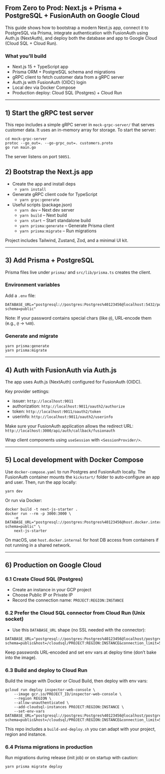 ## From Zero to Prod: Next.js + Prisma + PostgreSQL + FusionAuth on Google Cloud

This guide shows how to bootstrap a modern Next.js app, connect it to PostgreSQL via Prisma, integrate authentication with FusionAuth using Auth.js (NextAuth), and deploy both the database and app to Google Cloud (Cloud SQL + Cloud Run).

### What you’ll build
- Next.js 15 + TypeScript app
- Prisma ORM + PostgreSQL schema and migrations
- gRPC client to fetch customer data from a gRPC server
- Auth.js with FusionAuth (OIDC) login
- Local dev via Docker Compose
- Production deploy: Cloud SQL (Postgres) + Cloud Run

---
## 1) Start the gRPC test server
This repo includes a simple gRPC server in `mock-grpc-server/` that serves customer data. It uses an in-memory array for storage.
To start the server:

```
cd mock-grpc-server
protoc --go_out=. --go-grpc_out=. customers.proto
go run main.go
```
The server listens on port `50051`.

## 2) Bootstrap the Next.js app

- Create the app and install deps
	- `yarn install`
- Generate gRPC client code for TypeScript
	- `yarn grpc:generate`
- Useful scripts (package.json)
	- `yarn dev` – Next dev server
	- `yarn build` – Next build
	- `yarn start` – Start standalone build
	- `yarn prisma:generate` – Generate Prisma client
	- `yarn prisma:migrate` – Run migrations

Project includes Tailwind, Zustand, Zod, and a minimal UI kit.

---

## 3) Add Prisma + PostgreSQL

Prisma files live under `prisma/` and `src/lib/prisma.ts` creates the client.

### Environment variables
Add a `.env` file:

```
DATABASE_URL="postgresql://postgres:Postgres%40123456@localhost:5432/postgres?schema=public"
```

Note: If your password contains special chars (like `@`), URL‑encode them (e.g., `@` → `%40`).

### Generate and migrate

```
yarn prisma:generate
yarn prisma:migrate
```

---

## 4) Auth with FusionAuth via Auth.js

The app uses Auth.js (NextAuth) configured for FusionAuth (OIDC).

Key provider settings:
- issuer: `http://localhost:9011`
- authorization: `http://localhost:9011/oauth2/authorize`
- token: `http://localhost:9011/oauth2/token`
- userinfo: `http://localhost:9011/oauth2/userinfo`

Make sure your FusionAuth application allows the redirect URL:
`http://localhost:3000/api/auth/callback/fusionauth`

Wrap client components using `useSession` with `<SessionProvider/>`.

---

## 5) Local development with Docker Compose

Use `docker-compose.yaml` to run Postgres and FusionAuth locally. The FusionAuth container mounts the `kickstart/` folder to auto‑configure an app and user. Then, run the app locally:

```
yarn dev
```

Or run via Docker:

```
docker build -t next-js-starter .
docker run --rm -p 3000:3000 \
	-e DATABASE_URL="postgresql://postgres:Postgres%40123456@host.docker.internal:5432/postgres?schema=public" \
	next-js-starter
```

On macOS, use `host.docker.internal` for host DB access from containers if not running in a shared network.

---

## 6) Production on Google Cloud

### 6.1 Create Cloud SQL (Postgres)
- Create an instance in your GCP project
- Choose Public IP or Private IP
- Record the connection name: `PROJECT:REGION:INSTANCE`

### 6.2 Prefer the Cloud SQL connector from Cloud Run (Unix socket)

- Use this `DATABASE_URL` shape (no SSL needed with the connector):

```
DATABASE_URL="postgresql://postgres:Postgres%40123456@localhost/postgres?schema=public&host=/cloudsql/PROJECT:REGION:INSTANCE&connection_limit=5"
```

Keep passwords URL‑encoded and set env vars at deploy time (don’t bake into the image).

### 6.3 Build and deploy to Cloud Run

Build the image with Docker or Cloud Build, then deploy with env vars:

```
gcloud run deploy inspector-web-console \
	--image gcr.io/PROJECT_ID/inspector-web-console \
	--region REGION \
	--allow-unauthenticated \
	--add-cloudsql-instances PROJECT:REGION:INSTANCE \
	--set-env-vars DATABASE_URL="postgresql://postgres:Postgres%40123456@localhost/postgres?schema=public&host=/cloudsql/PROJECT:REGION:INSTANCE&connection_limit=5"
```

This repo includes a `build-and-deploy.sh` you can adapt with your project, region and instance.

### 6.4 Prisma migrations in production

Run migrations during release (init job) or on startup with caution:

```
yarn prisma migrate deploy
```